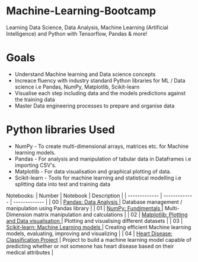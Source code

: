 # Machine-Learning-Bootcamp
Learning Data Science, Data Analysis, Machine Learning (Artificial Intelligence) and Python with Tensorflow, Pandas & more!

# Goals
* Understand Machine learning and Data science concepts
* Increace fluency with industry standard Python libraries for ML / Data science i.e Pandas, NumPy, Matplotlib, Scikit-learn
* Visualise each step including data and the models predictions against the training data 
* Master Data engineering processes to prepare and organise data

# Python libraries Used
* NumPy - To create multi-dimensional arrays, matrices etc. for Machine learning models.
* Pandas - For analysis and manipulation of tabular data in Dataframes i.e importing CSV's.
* Matplotlib - For data visualisation and graphical plotting of data.
* Scikit-learn - Tools for machine learning and statistical modelling i.e splitting data into test and training data

Notebooks:
| Number | Notebook | Description |
| ------------- | ------------- | ------------- |
| 00 | [Pandas: Data Analysis ](https://github.com/sayeddotexe/Machine-Learning-Bootcamp/blob/main/00_Pandas_Data_Analysis.ipynb) | Database management / manipulation using Pandas library |
| 01 | [NumPy: Fundimentals ](https://github.com/sayeddotexe/Machine-Learning-Bootcamp/blob/main/01_NumPy__Fundimentals.ipynb) | Multi-Dimension matrix manipulation and calculations |
| 02 | [Matplotlib: Plotting and Data visualisation ](https://github.com/sayeddotexe/Machine-Learning-Bootcamp/blob/main/02_Matplotlib_Plotting_and_Data_Visualisation.ipynb) | Plotting and visualising different datasets |
| 03 | [Scikit-learn: Machine Learning models ](https://github.com/sayeddotexe/Machine-Learning-Bootcamp/blob/main/03_Scikit_learn_ML_Models.ipynb) | Creating efficient Machine learning models, evaluating, improving and visualizing |
| 04 | [Heart Disease: Classification Project](https://github.com/sayeddotexe/Machine-Learning-Bootcamp/blob/main/04_Heart_Disease_Classification.ipynb) | Project to build a machine learning model capable of predicting whether or not someone has heart disease based on their medical attributes |




